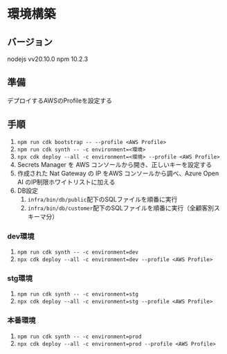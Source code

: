 # 環境構築

## バージョン
nodejs vv20.10.0
npm 10.2.3

## 準備
デプロイするAWSのProfileを設定する

## 手順
1. `npm run cdk bootstrap -- --profile <AWS Profile>`
1. `npm run cdk synth -- -c environment=<環境>`
1. `npx cdk deploy --all -c environment=<環境> --profile <AWS Profile>`
1. Secrets Manager を AWS コンソールから開き、正しいキーを設定する
1. 作成された Nat Gateway の IP をAWS コンソールから調べ、Azure Open AI のIP制限ホワイトリストに加える
1. DB設定
   1. `infra/bin/db/public`配下のSQLファイルを順番に実行
   1. `infra/bin/db/customer`配下のSQLファイルを順番に実行（全顧客別スキーマ分）


### dev環境
1. `npm run cdk synth -- -c environment=dev`
1. `npx cdk deploy --all -c environment=dev --profile <AWS Profile>`
### stg環境
1. `npm run cdk synth -- -c environment=stg`
1. `npx cdk deploy --all -c environment=stg --profile <AWS Profile>`
### 本番環境
1. `npm run cdk synth -- -c environment=prod`
1. `npx cdk deploy --all -c environment=prod --profile <AWS Profile>`
